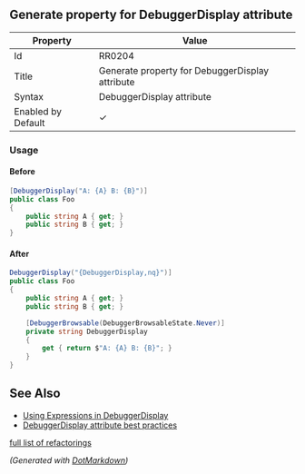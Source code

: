 ## Generate property for DebuggerDisplay attribute

| Property           | Value                                           |
| ------------------ | ----------------------------------------------- |
| Id                 | RR0204                                          |
| Title              | Generate property for DebuggerDisplay attribute |
| Syntax             | DebuggerDisplay attribute                       |
| Enabled by Default | &#x2713;                                        |

### Usage

#### Before

```csharp
[DebuggerDisplay("A: {A} B: {B}")]
public class Foo
{
    public string A { get; }
    public string B { get; }
}
```

#### After

```csharp
DebuggerDisplay("{DebuggerDisplay,nq}")]
public class Foo
{
    public string A { get; }
    public string B { get; }

    [DebuggerBrowsable(DebuggerBrowsableState.Never)]
    private string DebuggerDisplay
    {
        get { return $"A: {A} B: {B}"; }
    }
}
```

## See Also

* [Using Expressions in DebuggerDisplay](https://docs.microsoft.com/en-us/visualstudio/debugger/using-the-debuggerdisplay-attribute#using-expressions-in-debuggerdisplay)
* [DebuggerDisplay attribute best practices](https://blogs.msdn.microsoft.com/jaredpar/2011/03/18/debuggerdisplay-attribute-best-practices/)

[full list of refactorings](Refactorings.md)

*\(Generated with [DotMarkdown](http://github.com/JosefPihrt/DotMarkdown)\)*